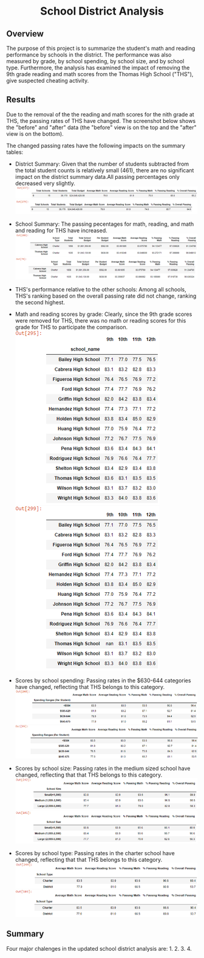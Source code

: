 <h1 align="center">School District Analysis</h1>

## Overview
The purpose of this project is to summarize the student's math and reading performance by schools in the district. The performance was also measured by grade, by school spending, by school size, and by school type. Furthermore, the analysis has examined the impact of removing the 9th grade reading and math scores from the Thomas High School ("THS"), give suspected cheating activity. 

## Results
Due to the removal of the the reading and math scores for the nith grade at THS, the passing rates of THS have changed. The screenshot below shows the "before" and "after" data (the "before" view is on the top and the "after" view is on the bottom). 

The changed passing rates have the following impacts on the summary tables:

* District Summary: Given that the number of students subtracted from the total student counts is relatively small (461), there are no significant impact on the district summary data.All passing percentages only decreased very slightly.
![](https://github.com/lu-chang-axonic/School_District_Analysis/blob/main/images/District%20Summary%20Before.PNG)
![](https://github.com/lu-chang-axonic/School_District_Analysis/blob/main/images/District%20Summary%20After.PNG)

* School Summary: The passing pecentages for math, reading, and math and reading for THS have increased.
![](https://github.com/lu-chang-axonic/School_District_Analysis/blob/main/images/THS%20Before.PNG)
![](https://github.com/lu-chang-axonic/School_District_Analysis/blob/main/images/THS%20After.PNG)

* THS's performance relative to the other schools: Among all schools, THS's ranking based on the overall passing rate did not change, ranking the second highest.

* Math and reading scores by grade: Clearly, since the 9th grade scores were removed for THS, there was no math or reading scores for this grade for THS to participate the comparison.
![](https://github.com/lu-chang-axonic/School_District_Analysis/blob/main/images/By%20Grade%20Math%20Before.PNG)
![](https://github.com/lu-chang-axonic/School_District_Analysis/blob/main/images/By%20Grade%20Math%20After.PNG)

* Scores by school spending: Passing rates in the $630-644 categories have changed, reflecting that THS belongs to this category.
![](https://github.com/lu-chang-axonic/School_District_Analysis/blob/main/images/Spending%20Before.PNG)
![](https://github.com/lu-chang-axonic/School_District_Analysis/blob/main/images/Spending%20After.PNG)


* Scores by school size: Passing rates in the medium sized school have changed, reflecting that that THS belongs to this category. 
![](https://github.com/lu-chang-axonic/School_District_Analysis/blob/main/images/By%20Size%20Before.PNG)
![](https://github.com/lu-chang-axonic/School_District_Analysis/blob/main/images/By%20Size%20After.PNG)

* Scores by school type: Passing rates in the charter school have changed, reflecting that that THS belongs to this category.
![](https://github.com/lu-chang-axonic/School_District_Analysis/blob/main/images/By%20Type%20Before.PNG)
![](https://github.com/lu-chang-axonic/School_District_Analysis/blob/main/images/By%20Type%20After.PNG)



## Summary
Four major chalenges in the updated school district analysis are:
1.
2.
3.
4.
